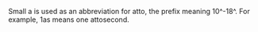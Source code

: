 Small a is used as an abbreviation for atto, the prefix meaning 10^-18^.
For example, 1as means one attosecond.
